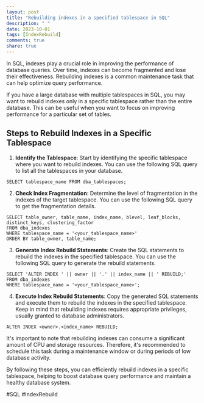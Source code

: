 ```yaml
---
layout: post
title: "Rebuilding indexes in a specified tablespace in SQL"
description: " "
date: 2023-10-01
tags: [IndexRebuild]
comments: true
share: true
---
```


In SQL, indexes play a crucial role in improving the performance of database queries. Over time, indexes can become fragmented and lose their effectiveness. Rebuilding indexes is a common maintenance task that can help optimize query performance.

If you have a large database with multiple tablespaces in SQL, you may want to rebuild indexes only in a specific tablespace rather than the entire database. This can be useful when you want to focus on improving performance for a particular set of tables.

## Steps to Rebuild Indexes in a Specific Tablespace

1. **Identify the Tablespace**: Start by identifying the specific tablespace where you want to rebuild indexes. You can use the following SQL query to list all the tablespaces in your database.

```
SELECT tablespace_name FROM dba_tablespaces;
```

2. **Check Index Fragmentation**: Determine the level of fragmentation in the indexes of the target tablespace. You can use the following SQL query to get the fragmentation details.

```
SELECT table_owner, table_name, index_name, blevel, leaf_blocks, distinct_keys, clustering_factor
FROM dba_indexes
WHERE tablespace_name = '<your_tablespace_name>'
ORDER BY table_owner, table_name;
```

3. **Generate Index Rebuild Statements**: Create the SQL statements to rebuild the indexes in the specified tablespace. You can use the following SQL query to generate the rebuild statements.

```
SELECT 'ALTER INDEX ' || owner || '.' || index_name || ' REBUILD;'
FROM dba_indexes
WHERE tablespace_name = '<your_tablespace_name>';
```

4. **Execute Index Rebuild Statements**: Copy the generated SQL statements and execute them to rebuild the indexes in the specified tablespace. Keep in mind that rebuilding indexes requires appropriate privileges, usually granted to database administrators.

```
ALTER INDEX <owner>.<index_name> REBUILD;
```

It's important to note that rebuilding indexes can consume a significant amount of CPU and storage resources. Therefore, it's recommended to schedule this task during a maintenance window or during periods of low database activity.

By following these steps, you can efficiently rebuild indexes in a specific tablespace, helping to boost database query performance and maintain a healthy database system.

#SQL #IndexRebuild